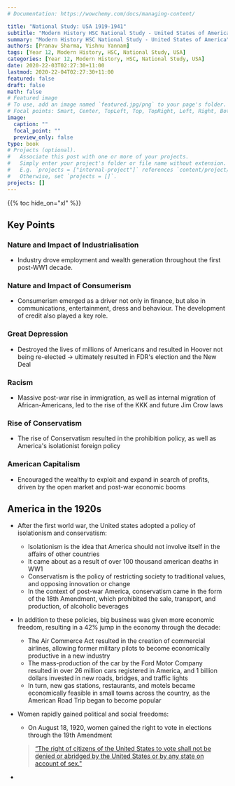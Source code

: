```yaml
---
# Documentation: https://wowchemy.com/docs/managing-content/

title: "National Study: USA 1919-1941"
subtitle: "Modern History HSC National Study - United States of America"
summary: "Modern History HSC National Study - United States of America"
authors: [Pranav Sharma, Vishnu Yannam]
tags: [Year 12, Modern History, HSC, National Study, USA]
categories: [Year 12, Modern History, HSC, National Study, USA]
date: 2020-22-03T02:27:30+11:00
lastmod: 2020-22-04T02:27:30+11:00
featured: false
draft: false
math: false
# Featured image
# To use, add an image named `featured.jpg/png` to your page's folder.
# Focal points: Smart, Center, TopLeft, Top, TopRight, Left, Right, BottomLeft, Bottom, BottomRight.
image:
  caption: ""
  focal_point: ""
  preview_only: false
type: book
# Projects (optional).
#   Associate this post with one or more of your projects.
#   Simply enter your project's folder or file name without extension.
#   E.g. `projects = ["internal-project"]` references `content/project/deep-learning/index.md`.
#   Otherwise, set `projects = []`.
projects: []
---
```


{{% toc hide_on="xl" %}}

## Key Points

### Nature and Impact of Industrialisation

- Industry drove employment and wealth generation throughout the first post-WW1 decade.

### Nature and Impact of Consumerism

- Consumerism emerged as a driver not only in finance, but also in communications, entertainment, dress and behaviour. The development of credit also played a key role.

### Great Depression

- Destroyed the lives of millions of Americans and resulted in Hoover not being re-elected → ultimately resulted in FDR's election and the New Deal

### Racism

- Massive post-war rise in immigration, as well as internal migration of African-Americans, led to the rise of the KKK and future Jim Crow laws

### Rise of Conservatism

- The rise of Conservatism resulted in the prohibition policy, as well as America's isolationist foreign policy

### American Capitalism

- Encouraged the wealthy to exploit and expand in search of profits, driven by the open market and post-war economic booms

## America in the 1920s

- After the first world war, the United states adopted a policy of isolationism and conservatism:

  - Isolationism is the idea that America should not involve itself in the affairs of other countries
  - It came about as a result of over 100 thousand american deaths in WW1
  - Conservatism is the policy of restricting society to traditional values, and opposing innovation or change
  - In the context of post-war America, conservatism came in the form of the 18th Amendment, which prohibited the sale, transport, and production, of alcoholic beverages

- In addition to these policies, big business was given more economic freedom, resulting in a 42% jump in the economy through the decade:

  - The Air Commerce Act resulted in the creation of commercial airlines, allowing former military pilots to become economically productive in a new industry
  - The mass-production of the car by the Ford Motor Company resulted in over 26 million cars registered in America, and 1 billion dollars invested in new roads, bridges, and traffic lights
  - In turn, new gas stations, restaurants, and motels became economically feasible in small towns across the country, as the American Road Trip began to become popular

- Women rapidly gained political and social freedoms:

  - On August 18, 1920, women gained the right to vote in elections through the 19th Amendment

  > [“The right of citizens of the United States to vote shall not be denied or abridged by the United States or by any state on account of sex."](https://constitution.congress.gov/constitution/amendment-19/)

- 